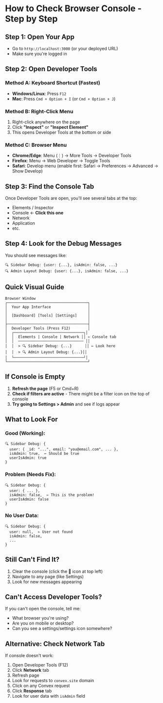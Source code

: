 # How to Check Browser Console - Step by Step

## Step 1: Open Your App
- Go to `http://localhost:3000` (or your deployed URL)
- Make sure you're logged in

## Step 2: Open Developer Tools

### Method A: Keyboard Shortcut (Fastest)
- **Windows/Linux**: Press `F12`
- **Mac**: Press `Cmd + Option + I` (or `Cmd + Option + J`)

### Method B: Right-Click Menu
1. Right-click anywhere on the page
2. Click **"Inspect"** or **"Inspect Element"**
3. This opens Developer Tools at the bottom or side

### Method C: Browser Menu
- **Chrome/Edge**: Menu (⋮) → More Tools → Developer Tools
- **Firefox**: Menu → Web Developer → Toggle Tools
- **Safari**: Develop menu (enable first: Safari → Preferences → Advanced → Show Develop)

## Step 3: Find the Console Tab

Once Developer Tools are open, you'll see several tabs at the top:
- Elements / Inspector
- Console ← **Click this one**
- Network
- Application
- etc.

## Step 4: Look for the Debug Messages

You should see messages like:

```
🔍 Sidebar Debug: {user: {...}, isAdmin: false, ...}
🔍 Admin Layout Debug: {user: {...}, isAdmin: false, ...}
```

## Quick Visual Guide

```
Browser Window
┌─────────────────────────────────────┐
│  Your App Interface                 │
│                                     │
│  [Dashboard] [Tools] [Settings]     │
│                                     │
├─────────────────────────────────────┤
│  Developer Tools (Press F12)        │
│  ┌────────────────────────────────┐│
│  │  Elements | Console | Network ││ ← Console tab
│  │  ────────────────────────────── ││
│  │  > 🔍 Sidebar Debug: {...}      ││ ← Look here
│  │  > 🔍 Admin Layout Debug: {...}││
│  └────────────────────────────────┘│
└─────────────────────────────────────┘
```

## If Console is Empty

1. **Refresh the page** (F5 or Cmd+R)
2. **Check if filters are active** - There might be a filter icon on the top of console
3. **Try going to Settings > Admin** and see if logs appear

## What to Look For

### Good (Working):
```
🔍 Sidebar Debug: {
  user: { _id: "...", email: "you@email.com", ... },
  isAdmin: true,  ← Should be true
  userIsAdmin: true
}
```

### Problem (Needs Fix):
```
🔍 Sidebar Debug: {
  user: { ... },
  isAdmin: false,  ← This is the problem!
  userIsAdmin: false
}
```

### No User Data:
```
🔍 Sidebar Debug: {
  user: null,  ← User not found
  isAdmin: false,
  ...
}
```

## Still Can't Find It?

1. Clear the console (click the 🚫 icon at top left)
2. Navigate to any page (like Settings)
3. Look for new messages appearing

## Can't Access Developer Tools?

If you can't open the console, tell me:
- What browser you're using?
- Are you on mobile or desktop?
- Can you see a settings/settings icon somewhere?

## Alternative: Check Network Tab

If console doesn't work:
1. Open Developer Tools (F12)
2. Click **Network** tab
3. Refresh page
4. Look for requests to `convex.site` domain
5. Click on any Convex request
6. Click **Response** tab
7. Look for user data with `isAdmin` field

